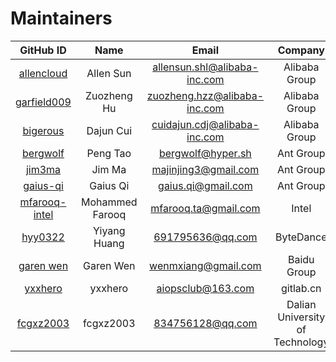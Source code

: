 # Maintainers

<!-- markdownlint-disable -->

|                     GitHub ID                     |      Name       |            Email             |             Company             |
| :-----------------------------------------------: | :-------------: | :--------------------------: | :-----------------------------: |
|    [allencloud](https://github.com/allencloud)    |    Allen Sun    | allensun.shl@alibaba-inc.com |          Alibaba Group          |
|   [garfield009](https://github.com/garfield009)   |   Zuozheng Hu   | zuozheng.hzz@alibaba-inc.com |          Alibaba Group          |
|      [bigerous](https://github.com/bigerous)      |    Dajun Cui    | cuidajun.cdj@alibaba-inc.com |          Alibaba Group          |
|      [bergwolf](https://github.com/bergwolf)      |    Peng Tao     |      bergwolf@hyper.sh       |            Ant Group            |
|        [jim3ma](https://github.com/jim3ma)        |     Jim Ma      |     majinjing3@gmail.com     |            Ant Group            |
|      [gaius-qi](https://github.com/gaius-qi)      |    Gaius Qi     |      gaius.qi@gmail.com      |            Ant Group            |
| [mfarooq-intel](https://github.com/mfarooq-intel) | Mohammed Farooq |     mfarooq.ta@gmail.com     |              Intel              |
|       [hyy0322](https://github.com/hyy0322)       |  Yiyang Huang   |       691795636@qq.com       |            ByteDance            |
|     [garen wen](https://github.com/garenwen)      |    Garen Wen    |     wenmxiang@gmail.com      |           Baidu Group           |
|       [yxxhero](https://github.com/yxxhero)       |     yxxhero     |      aiopsclub@163.com       |            gitlab.cn            |
|     [fcgxz2003](https://github.com/fcgxz2003)     |    fcgxz2003    |       834756128@qq.com       | Dalian University of Technology |

<!-- markdownlint-restore -->
